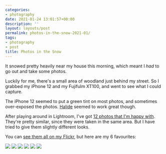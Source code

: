 ```yaml
---
categories:
- photography
date: 2021-01-24 13:01:57+00:00
description: ''
layout: layouts/post
permalink: photos-in-the-snow-2021-01/
tags:
- photography
- post
title: Photos in the Snow
---
```


It snowed pretty heavily near my house this morning, which meant I _had_ to go out and take some photos.

Luckily for me, there's a small area of woodland just behind my street. So I grabbed my iPhone 12 and my Fujifulm XT100, and went to see what I could capture.

The iPhone 12 seemed to put a green tint on most photos, and sometimes over-exposed the photos. [Halide](https://halide.cam) seemed to work great though.

After playing around in Lightroom, I've got [12 photos that I'm happy with](https://www.flickr.com/photos/186342532@N04/50870077867/in/album-72157718014948461/). They're pretty similar, since they were taken in the same area. But I have tried to give them slightly different looks.

You can [see them all on my Flickr](https://www.flickr.com/photos/186342532@N04/50870077867/in/album-72157718014948461/), but here are my 6 favourites:

<img src="https://cdn.chrishannah.me/images/2021/01/50869982291_2c6fa32cc9_o.jpg">

<img src="https://cdn.chrishannah.me/images/2021/01/50870076727_cba4a2ba74_o.jpg">

<img src="https://cdn.chrishannah.me/images/2021/01/50869267353_2a6781ba64_o.jpg">

<img src="https://cdn.chrishannah.me/images/2021/01/50870079007_8a7feed9ae_o.jpg">

<img src="https://cdn.chrishannah.me/images/2021/01/50869269523_f954e74e5a_o.jpg">

<img src="https://cdn.chrishannah.me/images/2021/01/50869979261_f04e3c9caf_o.jpg">
